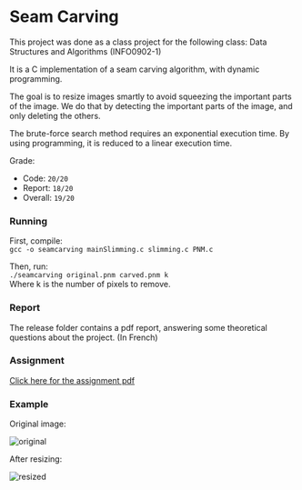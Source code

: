 # Seam Carving

This project was done as a class project for the following class:
Data Structures and Algorithms (INFO0902-1)

It is a C implementation of a seam carving algorithm, with dynamic programming.

The goal is to resize images smartly to avoid squeezing the important parts of the image. We do that by detecting the important parts of the image, and only deleting the others.

The brute-force search method requires an exponential execution time. By using
programming, it is reduced to a linear execution time.

Grade:
* Code: `20/20`
* Report: `18/20`
* Overall: `19/20`

### Running

First, compile:  
`gcc -o seamcarving mainSlimming.c slimming.c PNM.c`

Then, run:  
`./seamcarving original.pnm carved.pnm k`  
Where k is the number of pixels to remove.

### Report
The release folder contains a pdf report, answering some theoretical questions
about the project. (In French)

### Assignment
[Click here for the assignment pdf](http://www.montefiore.ulg.ac.be/~jmbegon/2019_2020/sda/p3.pdf)

### Example

Original image:


![original](https://i.imgur.com/n7vSK6c.png "Original")

After resizing:


![resized](https://i.imgur.com/eGmH2yh.png "Resized")
